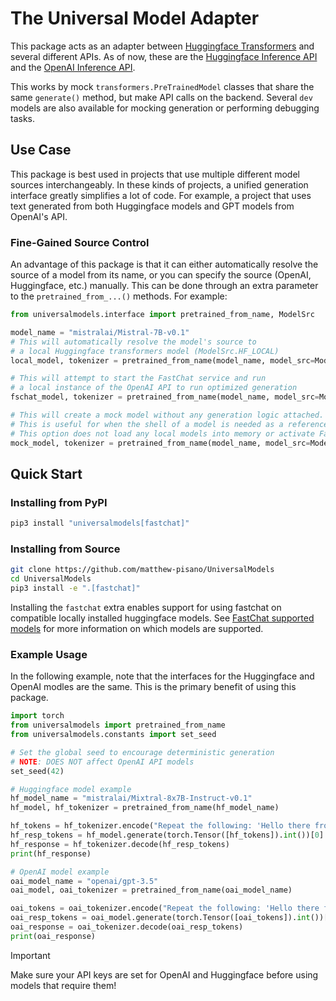 # The Universal Model Adapter

This package acts as an adapter between [Huggingface Transformers](https://github.com/huggingface/transformers) and several different APIs.  As of now, these are the [Huggingface Inference API](https://huggingface.co/inference-api) and the [OpenAI Inference API](https://platform.openai.com/docs/api-reference).

This works by mock `transformers.PreTrainedModel` classes that share the same `generate()` method, but make API calls on the backend.  Several `dev` models are also available for mocking generation or performing debugging tasks.

## Use Case

This package is best used in projects that use multiple different model sources interchangeably.  In these kinds of projects, a unified generation interface greatly simplifies a lot of code.  For example, a project that uses text generated from both Huggingface models and GPT models from OpenAI's API.

### Fine-Gained Source Control

An advantage of this package is that it can either automatically resolve the source of a model from its name, or you can specify the source (OpenAI, Huggingface, etc.) manually.  This can be done through an extra parameter to the `pretrained_from_...()` methods.  For example:

```python
from universalmodels.interface import pretrained_from_name, ModelSrc

model_name = "mistralai/Mistral-7B-v0.1"
# This will automatically resolve the model's source to 
# a local Huggingface transformers model (ModelSrc.HF_LOCAL)
local_model, tokenizer = pretrained_from_name(model_name, model_src=ModelSrc.AUTO)

# This will attempt to start the FastChat service and run 
# a local instance of the OpenAI API to run optimized generation
fschat_model, tokenizer = pretrained_from_name(model_name, model_src=ModelSrc.OPENAI_API)

# This will create a mock model without any generation logic attached.
# This is useful for when the shell of a model is needed as a reference.
# This option does not load any local models into memory or activate FastChat.
mock_model, tokenizer = pretrained_from_name(model_name, model_src=ModelSrc.NO_LOAD)
```

## Quick Start

### Installing from PyPI

```bash
pip3 install "universalmodels[fastchat]"
```

### Installing from Source

```bash
git clone https://github.com/matthew-pisano/UniversalModels
cd UniversalModels
pip3 install -e ".[fastchat]"
```

Installing the `fastchat` extra enables support for using fastchat on compatible locally installed huggingface models.  See [FastChat supported models](https://github.com/lm-sys/FastChat/blob/main/docs/model_support.md) for more information on which models are supported.

### Example Usage

In the following example, note that the interfaces for the Huggingface and OpenAI modles are the same.  This is the primary benefit of using this package.

```python
import torch
from universalmodels import pretrained_from_name
from universalmodels.constants import set_seed

# Set the global seed to encourage deterministic generation 
# NOTE: DOES NOT affect OpenAI API models
set_seed(42)

# Huggingface model example
hf_model_name = "mistralai/Mixtral-8x7B-Instruct-v0.1"
hf_model, hf_tokenizer = pretrained_from_name(hf_model_name)

hf_tokens = hf_tokenizer.encode("Repeat the following: 'Hello there from a huggingface model'")
hf_resp_tokens = hf_model.generate(torch.Tensor([hf_tokens]).int())[0]
hf_response = hf_tokenizer.decode(hf_resp_tokens)
print(hf_response)

# OpenAI model example
oai_model_name = "openai/gpt-3.5"
oai_model, oai_tokenizer = pretrained_from_name(oai_model_name)

oai_tokens = oai_tokenizer.encode("Repeat the following: 'Hello there from an openai model'")
oai_resp_tokens = oai_model.generate(torch.Tensor([oai_tokens]).int())[0]
oai_response = oai_tokenizer.decode(oai_resp_tokens)
print(oai_response)
```

> [!IMPORTANT]
> Make sure your API keys are set for OpenAI and Huggingface before using models that require them!
